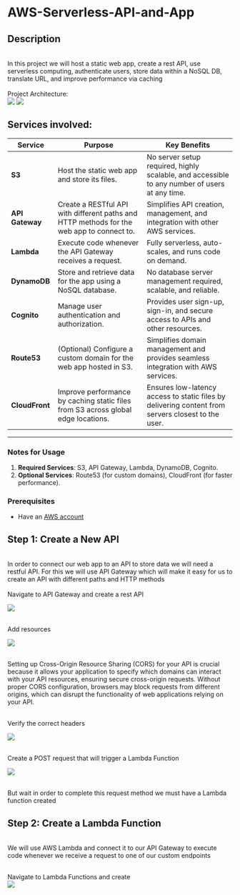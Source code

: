# AWS-Serverless-API-and-App
<h2>Description</h2>
<br/> In this project we will host a static web app, create a rest API, use serverless computing, authenticate users, store data within a NoSQL DB, translate URL, and improve performance via caching
<br />
<br/> Project Architecture: <br/>
<img src="https://github.com/user-attachments/assets/e4201958-eb72-4d2e-9f54-91836f0037ea"/>

<img src="https://github.com/user-attachments/assets/ac10e086-d864-4026-9626-887595fe7999"/>
<h2> Services involved: </h2>

| **Service**    | **Purpose**                                                                                     | **Key Benefits**                                                                                     |
|-----------------|-----------------------------------------------------------------------------------------------|-----------------------------------------------------------------------------------------------------|
| **S3**          | Host the static web app and store its files.                                                   | No server setup required, highly scalable, and accessible to any number of users at any time.       |
| **API Gateway** | Create a RESTful API with different paths and HTTP methods for the web app to connect to.       | Simplifies API creation, management, and integration with other AWS services.                       |
| **Lambda**      | Execute code whenever the API Gateway receives a request.                                       | Fully serverless, auto-scales, and runs code on demand.                                             |
| **DynamoDB**    | Store and retrieve data for the app using a NoSQL database.                                     | No database server management required, scalable, and reliable.                                     |
| **Cognito**     | Manage user authentication and authorization.                                                  | Provides user sign-up, sign-in, and secure access to APIs and other resources.                      |
| **Route53**     | (Optional) Configure a custom domain for the web app hosted in S3.                             | Simplifies domain management and provides seamless integration with AWS services.                   |
| **CloudFront**  | Improve performance by caching static files from S3 across global edge locations.              | Ensures low-latency access to static files by delivering content from servers closest to the user.   |

---

### **Notes for Usage**
1. **Required Services**: S3, API Gateway, Lambda, DynamoDB, Cognito.
2. **Optional Services**: Route53 (for custom domains), CloudFront (for faster performance).  



<p align="center">
  
### **Prerequisites**  
- Have an [AWS account](https://aws.amazon.com/console/)   

 ##  Step 1: Create a New API


<br/> In order to connect our web app to an API to store data we will need a restful API. For this we will use API Gateway which will make it easy for us to create an API with different paths and HTTP methods <br/>
 <br/> Navigate to API Gateway and create a rest API <br/>

 <img src="https://github.com/user-attachments/assets/11d8c3ae-5767-4509-bf4f-700a5880172e"/>

  <br/> Add resources <br/>

 <img src="https://github.com/user-attachments/assets/fc2510af-873e-47a0-97cc-9f892c5461cb"/>
 
<br/> Setting up Cross-Origin Resource Sharing (CORS) for your API is crucial because it allows your application to specify which domains can interact with your API resources, ensuring secure cross-origin requests. Without proper CORS configuration, browsers may block requests from different origins, which can disrupt the functionality of web applications relying on your API. <br/>

  <br/> Verify the correct headers <br/>

 <img src="https://github.com/user-attachments/assets/ead6c0cb-a95c-42db-ace2-d6c52eba8597"/>

  <br/> Create a POST request that will trigger a Lambda Function <br/>

 <img src="https://github.com/user-attachments/assets/13b13dc1-1fb8-404d-989c-730b4dd0d004"/>

  <br/> But wait in order to complete this request method we must have a Lambda function created <br/>

  ## Step 2: Create a Lambda Function

<br/> We will use AWS Lambda and connect it to our API Gateway to execute code whenever we receive a request to one of our custom endpoints 
 <br/>

 <br/> Navigate to Lambda Functions and create  <br/>
 <img src="https://github.com/user-attachments/assets/71162284-cec5-4643-bb92-05d9a9a3cb79"/>

  <br/> <br/>

 <img src=""/>

  <br/> <br/>

 <img src=""/>

  <br/> <br/>

 <img src=""/>

  <br/> <br/>

 <img src=""/>

  <br/> <br/>

 <img src=""/>

  <br/> <br/>

 <img src=""/>

  <br/> <br/>

 <img src=""/>

  <br/> <br/>

 <img src=""/>

  <br/> <br/>

 <img src=""/>

  <br/> <br/>

 <img src=""/>

  <br/> <br/>

 <img src=""/>

  <br/> <br/>

 <img src=""/>

  <br/> <br/>

 <img src=""/>

  <br/> <br/>

 <img src=""/>

  <br/> <br/>

 <img src=""/>

  <br/> <br/>

 <img src=""/>

  <br/> <br/>

 <img src=""/>

  <br/> <br/>

 <img src=""/>

 <br/> <br/>

 <img src=""/>

 <br/> <br/>

 <img src=""/>

 <br/> <br/>

 <img src=""/>

 <br/> <br/>

 <img src=""/>

 <br/> <br/>

 <img src=""/>

 <br/> <br/>

 <img src=""/>

 <br/> <br/>

 <img src=""/>

 <br/> <br/>

 <img src=""/>

 <br/> <br/>

 <img src=""/>

 <br/> <br/>

 <img src=""/>

 <br/> <br/>

 <img src=""/>

 <br/> <br/>

 <img src=""/>
